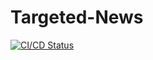 # Targeted-News


[![CI/CD Status](https://github.com/SupremeSoviet/Targeted-News/actions/workflows/ci-cd.yml/badge.svg)](https://github.com/SupremeSoviet/Targeted-News/actions)
